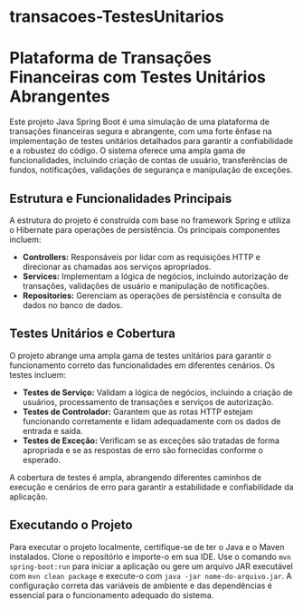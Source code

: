 # transacoes-TestesUnitarios
# Plataforma de Transações Financeiras com Testes Unitários Abrangentes

Este projeto Java Spring Boot é uma simulação de uma plataforma de transações financeiras segura e abrangente, com uma forte ênfase na implementação de testes unitários detalhados para garantir a confiabilidade e a robustez do código. O sistema oferece uma ampla gama de funcionalidades, incluindo criação de contas de usuário, transferências de fundos, notificações, validações de segurança e manipulação de exceções.

## Estrutura e Funcionalidades Principais

A estrutura do projeto é construída com base no framework Spring e utiliza o Hibernate para operações de persistência. Os principais componentes incluem:

- **Controllers:** Responsáveis por lidar com as requisições HTTP e direcionar as chamadas aos serviços apropriados.
- **Services:** Implementam a lógica de negócios, incluindo autorização de transações, validações de usuário e manipulação de notificações.
- **Repositories:** Gerenciam as operações de persistência e consulta de dados no banco de dados.

## Testes Unitários e Cobertura

O projeto abrange uma ampla gama de testes unitários para garantir o funcionamento correto das funcionalidades em diferentes cenários. Os testes incluem:

- **Testes de Serviço:** Validam a lógica de negócios, incluindo a criação de usuários, processamento de transações e serviços de autorização.
- **Testes de Controlador:** Garantem que as rotas HTTP estejam funcionando corretamente e lidam adequadamente com os dados de entrada e saída.
- **Testes de Exceção:** Verificam se as exceções são tratadas de forma apropriada e se as respostas de erro são fornecidas conforme o esperado.

A cobertura de testes é ampla, abrangendo diferentes caminhos de execução e cenários de erro para garantir a estabilidade e confiabilidade da aplicação.

## Executando o Projeto

Para executar o projeto localmente, certifique-se de ter o Java e o Maven instalados. Clone o repositório e importe-o em sua IDE. Use o comando `mvn spring-boot:run` para iniciar a aplicação ou gere um arquivo JAR executável com `mvn clean package` e execute-o com `java -jar nome-do-arquivo.jar`. A configuração correta das variáveis de ambiente e das dependências é essencial para o funcionamento adequado do sistema.

